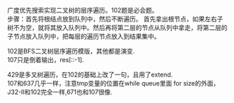 广度优先搜索实现二叉树的层序遍历。102题是必会题。  
步骤：首先将根结点放到队列中，然后不断遍历。 首先拿出根节点，如果左右子树不为空，就将其放入队列中。然后再将第二层的节点从队列中拿走，将第二层的子节点放入队列中，把每层的遍历节点放入到结果集中。


102是BFS二叉树层序遍历模版，其他都是演变.   
107只是倒着输出，res[::-1]. 

429是多叉树遍历，在102的基础上改了一句，且用了extend.   
107和637几乎一样，注意tmp变量的位置在while queue里面 for size的外面，J32-II和102完全一样,671也和107很像. 
